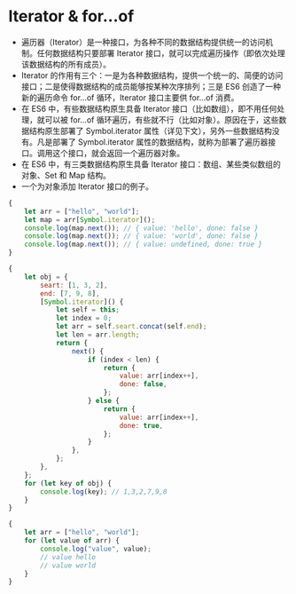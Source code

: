 # Iterator &amp; for...of

- 遍历器（Iterator）是一种接口，为各种不同的数据结构提供统一的访问机制。任何数据结构只要部署 Iterator 接口，就可以完成遍历操作（即依次处理该数据结构的所有成员）。
- Iterator 的作用有三个：一是为各种数据结构，提供一个统一的、简便的访问接口；二是使得数据结构的成员能够按某种次序排列；三是 ES6 创造了一种新的遍历命令 for...of 循环，Iterator 接口主要供 for...of 消费。
- 在 ES6 中，有些数据结构原生具备 Iterator 接口（比如数组），即不用任何处理，就可以被 for...of 循环遍历，有些就不行（比如对象）。原因在于，这些数据结构原生部署了 Symbol.iterator 属性（详见下文），另外一些数据结构没有。凡是部署了 Symbol.iterator 属性的数据结构，就称为部署了遍历器接口。调用这个接口，就会返回一个遍历器对象。
- 在 ES6 中，有三类数据结构原生具备 Iterator 接口：数组、某些类似数组的对象、Set 和 Map 结构。
- 一个为对象添加 Iterator 接口的例子。

```javascript
{
	let arr = ["hello", "world"];
	let map = arr[Symbol.iterator]();
	console.log(map.next()); // { value: 'hello', done: false }
	console.log(map.next()); // { value: 'world', done: false }
	console.log(map.next()); // { value: undefined, done: true }
}

{
	let obj = {
		seart: [1, 3, 2],
		end: [7, 9, 8],
		[Symbol.iterator]() {
			let self = this;
			let index = 0;
			let arr = self.seart.concat(self.end);
			let len = arr.length;
			return {
				next() {
					if (index < len) {
						return {
							value: arr[index++],
							done: false,
						};
					} else {
						return {
							value: arr[index++],
							done: true,
						};
					}
				},
			};
		},
	};
	for (let key of obj) {
		console.log(key); // 1,3,2,7,9,8
	}
}

{
	let arr = ["hello", "world"];
	for (let value of arr) {
		console.log("value", value);
		// value hello
		// value world
	}
}
```
